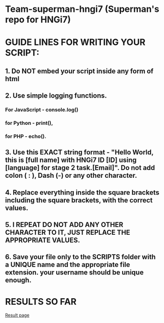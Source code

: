 <!-- @format -->

# Team-superman-hngi7 (Superman's repo for HNGi7)

# GUIDE LINES FOR WRITING YOUR SCRIPT:

## 1. Do NOT embed your script inside any form of html

## 2. Use simple logging functions.

### For JavaScript - console.log()

### for Python - print(),

### for PHP - echo().

## 3. Use this EXACT string format - "Hello World, this is [full name] with HNGi7 ID [ID] using [language] for stage 2 task.[Email]". Do not add colon ( : ), Dash (-) or any other character.

## 4. Replace everything inside the square brackets including the square brackets, with the correct values.

## 5. I REPEAT DO NOT ADD ANY OTHER CHARACTER TO IT, JUST REPLACE THE APPROPRIATE VALUES.

## 6. Save your file only to the SCRIPTS folder with a UNIQUE name and the appropriate file extension. your username should be unique enough.

# RESULTS SO FAR

[Result page](https://ndubuisijr.github.io/superman-results)
